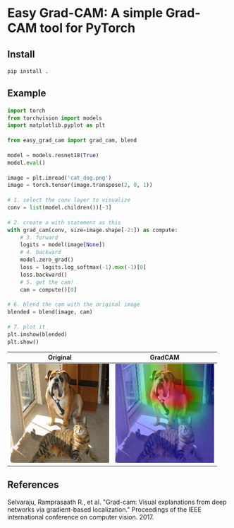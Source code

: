 # Easy Grad-CAM: A simple Grad-CAM tool for PyTorch

## Install

```bash
pip install .
```

## Example

```python
import torch
from torchvision import models
import matplotlib.pyplot as plt

from easy_grad_cam import grad_cam, blend

model = models.resnet18(True)
model.eval()

image = plt.imread('cat_dog.png')
image = torch.tensor(image.transpose(2, 0, 1))

# 1. select the conv layer to visualize
conv = list(model.children())[-3]

# 2. create a with statement as this
with grad_cam(conv, size=image.shape[-2:]) as compute:
    # 3. forward
    logits = model(image[None])
    # 4. backward
    model.zero_grad()
    loss = logits.log_softmax(-1).max(-1)[0]
    loss.backward()
    # 5. get the cam!
    cam = compute()[0]

# 6. blend the cam with the original image
blended = blend(image, cam)

# 7. plot it
plt.imshow(blended)
plt.show()
```

| Original         | GradCAM                  |
| ---------------- | ------------------------ |
| ![](cat_dog.png) | ![](cat_and_dog_cam.png) |


## References

Selvaraju, Ramprasaath R., et al. "Grad-cam: Visual explanations from deep networks via gradient-based localization." Proceedings of the IEEE international conference on computer vision. 2017.